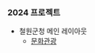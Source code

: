 


### 2024 프로젝트
+ 철원군청 메인 레이아웃
  + [문화관광](https://shallow960.github.io/publishing/2024/cheorwon/site/tour2024/main.html)
